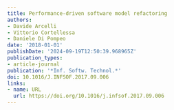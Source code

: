 ```yaml
---
title: Performance-driven software model refactoring
authors:
- Davide Arcelli
- Vittorio Cortellessa
- Daniele Di Pompeo
date: '2018-01-01'
publishDate: '2024-09-19T12:50:39.968965Z'
publication_types:
- article-journal
publication: '*Inf. Softw. Technol.*'
doi: 10.1016/J.INFSOF.2017.09.006
links:
- name: URL
  url: https://doi.org/10.1016/j.infsof.2017.09.006
---
```

